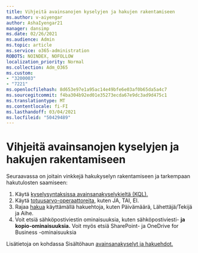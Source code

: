 ```yaml
---
title: Vihjeitä avainsanojen kyselyjen ja hakujen rakentamiseen
ms.author: v-aiyengar
author: AshaIyengar21
manager: dansimp
ms.date: 02/26/2021
ms.audience: Admin
ms.topic: article
ms.service: o365-administration
ROBOTS: NOINDEX, NOFOLLOW
localization_priority: Normal
ms.collection: Adm_O365
ms.custom:
- "3200003"
- "7221"
ms.openlocfilehash: 8d653e97e1a95ac14e49bfe6e03af0b65da5a4c7
ms.sourcegitcommit: f4ba304b92ed01e35273ecda67e9dc3ad9d475c1
ms.translationtype: MT
ms.contentlocale: fi-FI
ms.lasthandoff: 03/04/2021
ms.locfileid: "50429489"
---
```

# <a name="tips-for-building-keyword-queries-and-search-conditions"></a>Vihjeitä avainsanojen kyselyjen ja hakujen rakentamiseen

Seuraavassa on joitain vinkkejä hakukyselyn rakentamiseen ja tarkempaan hakutulosten saamiseen:

1. Käytä [kyselysyntaksissa avainsanakyselykieltä (KQL).](https://go.microsoft.com/fwlink/?linkid=2101591)
1. Käytä [totuusarvo-operaattoreita,](https://go.microsoft.com/fwlink/?linkid=2101592) kuten JA, TAI, EI.
1. Rajaa [hakua](https://go.microsoft.com/fwlink/?linkid=2102410) käyttämällä hakuehtoja, kuten Päivämäärä, Lähettäjä/Tekijä ja Aihe.
1. Voit etsiä sähköpostiviestin ominaisuuksia, kuten sähköpostiviesti- **ja** **kopio-ominaisuuksia.** Voit myös etsiä SharePoint- ja OneDrive for Business -ominaisuuksia

Lisätietoja on kohdassa Sisältöhaun [avainsanakyselyt ja hakuehdot.](https://go.microsoft.com/fwlink/?linkid=2102411)
